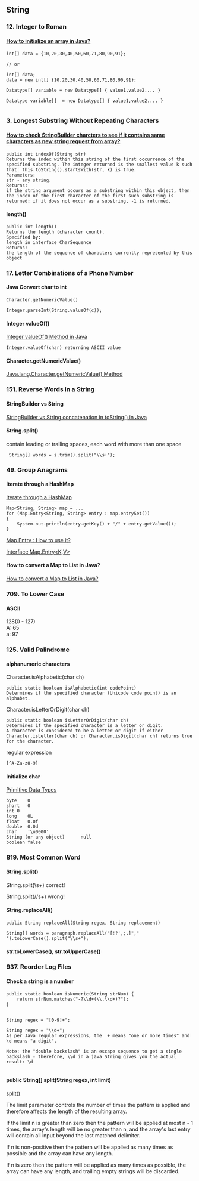## String

### 12. Integer to Roman
#### [How to initialize an array in Java?](https://stackoverflow.com/questions/1938101/how-to-initialize-an-array-in-java)   
```
int[] data = {10,20,30,40,50,60,71,80,90,91};

// or

int[] data;
data = new int[] {10,20,30,40,50,60,71,80,90,91};

Datatype[] variable = new Datatype[] { value1,value2.... }

Datatype variable[]  = new Datatype[] { value1,value2.... }
 
```   

### 3. Longest Substring Without Repeating Characters
#### [How to check StringBuilder charcters to see if it contains same characters as new string request from array?](https://stackoverflow.com/questions/3202861/java-how-to-check-stringbuilder-charcters-to-see-if-it-contains-same-characters) 
```
public int indexOf(String str)
Returns the index within this string of the first occurrence of the specified substring. The integer returned is the smallest value k such that: this.toString().startsWith(str, k) is true.
Parameters:
str - any string.
Returns:
if the string argument occurs as a substring within this object, then the index of the first character of the first such substring is returned; if it does not occur as a substring, -1 is returned.
```   
#### length()
```
public int length()
Returns the length (character count).
Specified by:
length in interface CharSequence
Returns:
the length of the sequence of characters currently represented by this object
```   

### 17. Letter Combinations of a Phone Number
#### Java Convert char to int
```
Character.getNumericValue()

Integer.parseInt(String.valueOf(c)); 

```   
#### Integer valueOf()
[Integer valueOf() Method in Java](https://www.geeksforgeeks.org/integer-valueof-method-in-java/)   
```
Integer.valueOf(char) returning ASCII value
```    



#### Character.getNumericValue()
[Java.lang.Character.getNumericValue() Method](https://www.tutorialspoint.com/java/lang/character_getnumericvalue.htm)   



### 151. Reverse Words in a String
#### StringBuilder vs String
[StringBuilder vs String concatenation in toString() in Java](https://stackoverflow.com/questions/1532461/stringbuilder-vs-string-concatenation-in-tostring-in-java)    

#### String.split()
contain leading or trailing spaces, each word with more than one space
```
 String[] words = s.trim().split("\\s+");
```  


### 49. Group Anagrams
#### Iterate through a HashMap
[Iterate through a HashMap](https://stackoverflow.com/questions/1066589/iterate-through-a-hashmap)   
```
Map<String, String> map = ...
for (Map.Entry<String, String> entry : map.entrySet())
{
    System.out.println(entry.getKey() + "/" + entry.getValue());
}
```

[Map.Entry : How to use it?](https://stackoverflow.com/questions/8689725/map-entry-how-to-use-it)     
    
    

[Interface Map.Entry<K,V>](https://docs.oracle.com/javase/7/docs/api/java/util/Map.Entry.html)   


#### How to convert a Map to List in Java?
[How to convert a Map to List in Java?](https://stackoverflow.com/questions/1026723/how-to-convert-a-map-to-list-in-java)   


### 709. To Lower Case
#### ASCII 
128(0 - 127)   
A: 65  
a: 97

### 125. Valid Palindrome
#### alphanumeric characters
Character.isAlphabetic(char ch)   
```
public static boolean isAlphabetic(int codePoint)
Determines if the specified character (Unicode code point) is an alphabet.
```     

Character.isLetterOrDigit(char ch)   
```
public static boolean isLetterOrDigit(char ch)
Determines if the specified character is a letter or digit.
A character is considered to be a letter or digit if either Character.isLetter(char ch) or Character.isDigit(char ch) returns true for the character.

```   

regular expression   
```
[^A-Za-z0-9]
```   

#### Initialize char
[Primitive Data Types](https://docs.oracle.com/javase/tutorial/java/nutsandbolts/datatypes.html)     
```
byte	0
short	0
int	0
long	0L
float	0.0f
double	0.0d
char	'\u0000'
String (or any object)  	null
boolean	false
```

### 819. Most Common Word
#### String.split()
String.split(\\s+) correct!

String.split(//s+) wrong!    

#### String.replaceAll()
```
public String replaceAll(String regex, String replacement)

String[] words = paragraph.replaceAll("[!?',;.]"," ").toLowerCase().split("\\s+");
```   

#### str.toLowerCase(), str.toUpperCase()   


### 937. Reorder Log Files
#### Check a string is a number
```
public static boolean isNumeric(String strNum) {
    return strNum.matches("-?\\d+(\\.\\d+)?");
}


String regex = "[0-9]+";

String regex = "\\d+";
As per Java regular expressions, the  + means "one or more times" and \d means "a digit".

Note: the "double backslash" is an escape sequence to get a single backslash - therefore, \\d in a java String gives you the actual result: \d  


```   

#### public String[] split(String regex, int limit)
[split()](https://docs.oracle.com/javase/7/docs/api/java/lang/String.html#split(java.lang.String,%20int))   

The limit parameter controls the number of times the pattern is applied and therefore affects the length of the resulting array.     


If the limit n is greater than zero then the pattern will be applied at most n - 1 times, 
the array's length will be no greater than n, and the array's last entry will contain all input beyond the last matched delimiter.   


If n is non-positive then the pattern will be applied as many times as possible and the array can have any length.    


If n is zero then the pattern will be applied as many times as possible, the array can have any length, and trailing empty strings will be discarded.    


